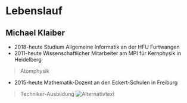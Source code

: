 # Lebenslauf

## Michael Klaiber

* 2018-heute Studium Allgemeine Informatik an der HFU Furtwangen
* 2011-heute Wissenschaftlicher Mitarbeiter am MPI für Kernphysik in Heidelberg
> Atomphysik
* 2015-heute Mathematik-Dozent an den Eckert-Schulen in Freiburg
> Techniker-Ausbildung
![Alternativtext]("https://github.com/michaelklaiber/OSP/blob/master/66240l.jpg")
